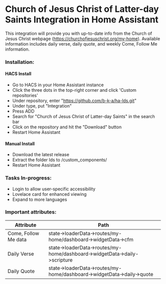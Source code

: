 # Church of Jesus Christ of Latter-day Saints Integration in Home Assistant

This integration will provide you with up-to-date info from the Church of Jesus Christ webpage (https://churchofjesuschrist.org/my-home). Available information includes daily verse, daily quote, and weekly Come, Follow Me information. 

### Installation:
#### HACS Install
- Go to HACS in your Home Assistant instance
- Click the three dots in the top-right corner and click 'Custom repositories'
- Under repository, enter "https://github.com/b-k-a/ha-lds.git"
- Under type, put "Integration"
- Press ADD
- Search for "Church of Jesus Christ of Latter-day Saints" in the search bar
- Click on the repository and hit the "Download" button
- Restart Home Assistant

#### Manual Install
- Download the latest release
- Extract the folder lds to <config>/custom_components/
- Restart Home Assistant

### Tasks In-progress:
- Login to allow user-specific accessibility
- Lovelace card for enhanced viewing
- Expand to more languages

### Important attributes:
| Attribute | Path |
| --- | --- |
| Come, Follow Me data | state->loaderData->routes/my-home/dashboard->widgetData->cfm |
| Daily Verse | state->loaderData->routes/my-home/dashboard->widgetData->daily->scripture |
| Daily Quote | state->loaderData->routes/my-home/dashboard->widgetData->daily->quote |
